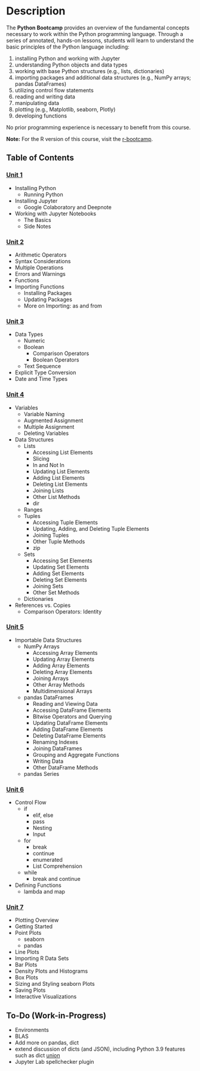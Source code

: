 # Description
The **Python Bootcamp** provides an overview of the fundamental concepts necessary to work within the Python programming language. Through a series of annotated, hands-on lessons, students will learn to understand the basic principles of the Python language including: 

1. installing Python and working with Jupyter
2. understanding Python objects and data types
3. working with base Python structures (e.g., lists, dictionaries)
4. importing packages and additional data structures (e.g., NumPy arrays; pandas DataFrames)
5. utilizing control flow statements
6. reading and writing data
7. manipulating data
8. plotting (e.g., Matplotlib, seaborn, Plotly)
9. developing functions

No prior programming experience is necessary to benefit from this course.

**Note:** For the R version of this course, visit the [r-bootcamp](https://github.com/davedgd/r-bootcamp).

## Table of Contents

### [Unit 1](https://github.com/davedgd/python-bootcamp/blob/master/Unit%201/Python-Bootcamp-Unit1.ipynb)
- Installing Python
  - Running Python
- Installing Jupyter
  - Google Colaboratory and Deepnote
- Working with Jupyter Notebooks
  - The Basics
  - Side Notes

### [Unit 2](https://github.com/davedgd/python-bootcamp/blob/master/Unit%202/Python-Bootcamp-Unit2.ipynb)
- Arithmetic Operators
- Syntax Considerations
- Multiple Operations
- Errors and Warnings
- Functions
- Importing Functions
  - Installing Packages
  - Updating Packages
  - More on Importing: as and from


### [Unit 3](https://github.com/davedgd/python-bootcamp/blob/master/Unit%203/Python-Bootcamp-Unit3.ipynb)
- Data Types
  - Numeric
  - Boolean
    - Comparison Operators
    - Boolean Operators
  - Text Sequence
- Explicit Type Conversion
- Date and Time Types

### [Unit 4](https://github.com/davedgd/python-bootcamp/blob/master/Unit%204/Python-Bootcamp-Unit4.ipynb)
- Variables
  - Variable Naming
  - Augmented Assignment
  - Multiple Assignment
  - Deleting Variables
- Data Structures
  - Lists
    - Accessing List Elements
    - Slicing
    - In and Not In
    - Updating List Elements
    - Adding List Elements
    - Deleting List Elements
    - Joining Lists
    - Other List Methods
    - dir
  - Ranges
  - Tuples
    - Accessing Tuple Elements
    - Updating, Adding, and Deleting Tuple Elements
    - Joining Tuples
    - Other Tuple Methods
    - zip
  - Sets
    - Accessing Set Elements
    - Updating Set Elements
    - Adding Set Elements
    - Deleting Set Elements
    - Joining Sets
    - Other Set Methods
  - Dictionaries
- References vs. Copies
  - Comparison Operators: Identity

### [Unit 5](https://github.com/davedgd/python-bootcamp/blob/master/Unit%205/Python-Bootcamp-Unit5.ipynb)
- Importable Data Structures
  - NumPy Arrays
    - Accessing Array Elements
    - Updating Array Elements
    - Adding Array Elements
    - Deleting Array Elements
    - Joining Arrays
    - Other Array Methods
    - Multidimensional Arrays
  - pandas DataFrames
    - Reading and Viewing Data
    - Accessing DataFrame Elements
    - Bitwise Operators and Querying
    - Updating DataFrame Elements
    - Adding DataFrame Elements
    - Deleting DataFrame Elements
    - Renaming Indexes
    - Joining DataFrames
    - Grouping and Aggregate Functions
    - Writing Data
    - Other DataFrame Methods
  - pandas Series

### [Unit 6](https://github.com/davedgd/python-bootcamp/blob/master/Unit%206/Python-Bootcamp-Unit6.ipynb)
- Control Flow
  - if
    - elif, else
    - pass
    - Nesting
    - Input
  - for
    - break
    - continue
    - enumerated
    - List Comprehension
  - while
    - break and continue
- Defining Functions
  - lambda and map

### [Unit 7](https://github.com/davedgd/python-bootcamp/blob/master/Unit%207/Python-Bootcamp-Unit7.ipynb)
- Plotting Overview
- Getting Started
- Point Plots
  - seaborn
  - pandas
- Line Plots
- Importing R Data Sets
- Bar Plots
- Density Plots and Histograms
- Box Plots
- Sizing and Styling seaborn Plots
- Saving Plots
- Interactive Visualizations

## To-Do (Work-in-Progress)
- Environments
- BLAS
- Add more on pandas, dict
- extend discussion of dicts (and JSON), including Python 3.9 features such as dict [union](https://www.python.org/dev/peps/pep-0584/)
- Jupyter Lab spellchecker plugin